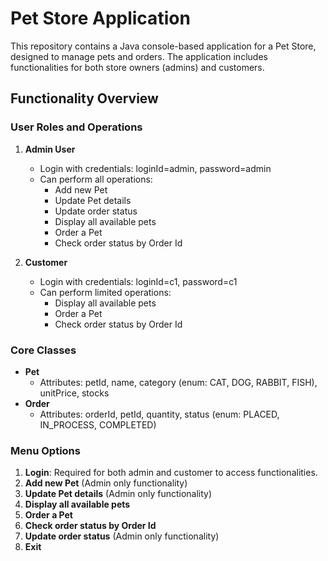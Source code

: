 # Pet Store Application

This repository contains a Java console-based application for a Pet Store, designed to manage pets and orders. 
The application includes functionalities for both store owners (admins) and customers.

## Functionality Overview

### User Roles and Operations

1. **Admin User**
   - Login with credentials: loginId=admin, password=admin
   - Can perform all operations:
     - Add new Pet
     - Update Pet details
     - Update order status
     - Display all available pets
     - Order a Pet
     - Check order status by Order Id

2. **Customer**
   - Login with credentials: loginId=c1, password=c1
   - Can perform limited operations:
     - Display all available pets
     - Order a Pet
     - Check order status by Order Id

### Core Classes

- **Pet**
  - Attributes: petId, name, category (enum: CAT, DOG, RABBIT, FISH), unitPrice, stocks
- **Order**
  - Attributes: orderId, petId, quantity, status (enum: PLACED, IN_PROCESS, COMPLETED)

### Menu Options

1. **Login**: Required for both admin and customer to access functionalities.
2. **Add new Pet** (Admin only functionality)
3. **Update Pet details** (Admin only functionality)
4. **Display all available pets**
5. **Order a Pet**
6. **Check order status by Order Id**
7. **Update order status** (Admin only functionality)
8. **Exit**


